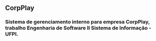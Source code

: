 ## CorpPlay
### Sistema de gerenciamento interno para empresa CorpPlay, trabalho Engenharia de Software II Sistema de Informação - UFPI.
